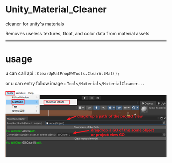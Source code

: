 # Unity_Material_Cleaner
cleaner for unity's materials

Removes useless textures, float, and color data from material assets

---
# usage
u can call api :  `ClearUpMatPropKWTools.ClearAllMat();`

or u can entry follow image : `Tools/Materials/MaterialCleaner...`

![image](https://github.com/javelinlin/Unity_Material_Cleaner/blob/main/Dos/Entry.png)

